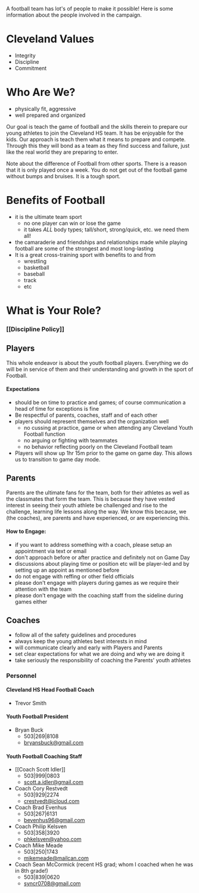 A football team has lot's of people to make it possible!  Here is some information about the people involved in the campaign.

# Cleveland Values
- Integrity
- Discipline
- Commitment 
# Who Are We? 
- physically fit, aggressive
- well prepared and organized

Our goal is teach the game of football and the skills therein to prepare our young athletes to join the Cleveland HS team. It has be enjoyable for the kids. Our approach is teach them what it means to prepare and compete. Through this they will bond as a team as they find success and failure, just like the real world they are preparing to enter.

Note about the difference of Football from other sports. There is a reason that it is only played once a week. You do not get out of the football game without bumps and bruises. It is a tough sport.

# Benefits of Football
- it is the ultimate team sport
	- no one player can win or lose the game
	- it takes _ALL_ body types; tall/short, strong/quick, etc. we need them all!
- the camaraderie and friendships and relationships made while playing football are some of the strongest and most long-lasting
- It is a great cross-training sport with benefits to and from
	- wrestling
	- basketball
	- baseball
	- track
	- etc

# What is Your Role?

### [[Discipline Policy]]

## Players

This whole endeavor is about the youth football players.  Everything we do will be in service of them and their understanding and growth in the sport of Football.

#### Expectations
- should be on time to practice and games; of course communication a head of time for exceptions is fine
-  Be respectful of parents, coaches, staff and of each other
- players should represent themselves and the organization well
	- no cussing at practice, game or when attending any Cleveland Youth Football function
	- no arguing or fighting with teammates
	- no behavior reflecting poorly on the Cleveland Football team
- Players will show up 1hr 15m prior to the game on game day. This allows us to transition to game day mode.

## Parents

Parents are the ultimate fans for the team, both for their athletes as well as the classmates that form the team. This is because they have vested interest in seeing their youth athlete be challenged and rise to the challenge, learning life lessons along the way. We know this because, we (the coaches), are parents and have experienced, or are experiencing this.

#### How to Engage:
- if you want to address something with a coach, please setup an appointment via text or email
- don't approach before or after practice and definitely not on Game Day
- discussions about playing time or position etc will be player-led and by setting up an appoint as mentioned before
- do not engage with reffing or other field officials
- please don't engage with players during games as we require their attention with the team
- please don't engage with the coaching staff from the sideline during games either

## Coaches
- follow all of the safety guidelines and procedures
- always keep the young athletes best interests in mind
- will communicate clearly and early with Players and Parents
- set clear expectations for what we are doing and why we are doing it
- take seriously the responsibility of coaching the Parents' youth athletes

### Personnel

#### Cleveland HS Head Football Coach
- Trevor Smith
#### Youth Football President
- Bryan Buck
	- 503|269|8108
	- [bryansbuck@gmail.com](mailto:bryansbuck@gmail.com)  

#### Youth Football Coaching Staff
- [[Coach Scott Idler]] 
	- 503|999|0803
	- scott.a.idler@gmail.com
- Coach Cory Restvedt
	- 503|929|2274
	- crestvedt@icloud.com
- Coach Brad Evenhus
	- 503|267|6131
	- bevenhus96@gmail.com
- Coach Philip Kelsven
	- 503|358|3920
	- phkelsven@yahoo.com
- Coach Mike Meade
	- 503|250|1743
	- mikemeade@mailcan.com
- Coach Sean McCormick (recent HS grad; whom I coached when he was in 8th grade!)
	- 503|839|0620
	- syncr0708@gmail.com
